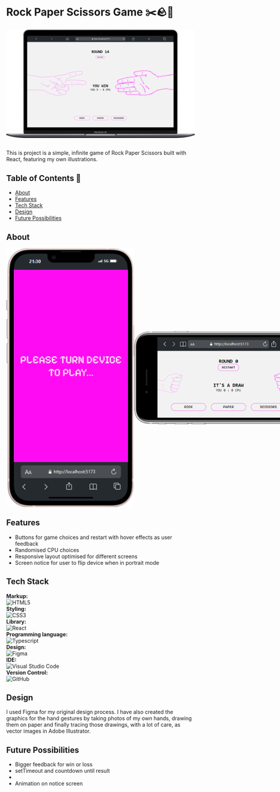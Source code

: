 # Rock Paper Scissors Game ✂️🪨📃

<div style="display: flex; justify-content: center;">
  <img src="./public/img/Macbook-Air-localhost.png" alt="Project Screenshot">
</div>
<br/>
<p>This is project is a simple, infinite game of Rock Paper Scissors built with React, featuring my own illustrations.</p>

## Table of Contents 📑

- [About](#about)
- [Features](#features)
- [Tech Stack](#tech-stack)
- [Design](#design)
- [Future Possibilities](#future-possibilities)

## About
<div style="display: flex; justify-content: space-between; align-items: center; width: 100%">
    <img src="./public/img/notice-screen.png">
    <img src="./public/img/landscape.png">
</div>

## Features
<ul>
    <li>Buttons for game choices and restart with hover effects as user feedback</li>
    <li>Randomised CPU choices</li>
    <li>Responsive layout optimised for different screens</li>
    <li>Screen notice for user to flip device when in portrait mode</li>
</ul>

## Tech Stack

**Markup:**  
![HTML5](https://img.shields.io/badge/html5-%23E34F26.svg?style=for-the-badge&logo=html5&logoColor=white)  
**Styling:**  
![CSS3](https://img.shields.io/badge/css3-%231572B6.svg?style=for-the-badge&logo=css3&logoColor=white)  
**Library:**  
![React](https://img.shields.io/badge/React-20232A?style=for-the-badge&logo=react&logoColor=61DAFB)  
**Programming language:**  
![Typescript](https://img.shields.io/badge/TypeScript-007ACC?style=for-the-badge&logo=typescript&logoColor=white)  
**Design:**  
![Figma](https://img.shields.io/badge/Figma-F24E1E?style=for-the-badge&logo=figma&logoColor=white)  
**IDE:**  
![Visual Studio Code](https://img.shields.io/badge/Visual%20Studio%20Code-0078d7.svg?style=for-the-badge&logo=visual-studio-code&logoColor=white)  
**Version Control:**  
![GitHub](https://img.shields.io/badge/github-%23121011.svg?style=for-the-badge&logo=github&logoColor=white)  


## Design

I used Figma for my original design process. I have also created the graphics for the hand gestures by taking photos of my own hands, drawing them on paper and finally tracing those drawings, with a lot of care, as vector images in Adobe Illustrator.

## Future Possibilities 

<ul>
    <li>Bigger feedback for win or loss</li>
    <li>setTimeout and countdown until result<li/>
    <li>Animation on notice screen</li>
<ul/>